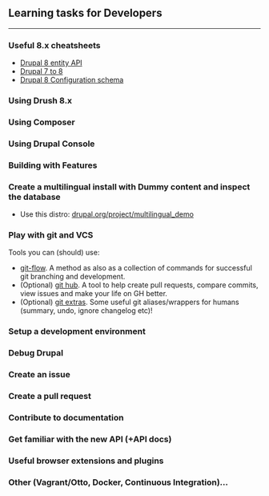 ## Learning tasks for Developers
-----------------------------------

### Useful 8.x cheatsheets

- [Drupal 8 entity API](http://wizzlern.nl/sites/wizzlern.nl/files/artikel/drupal-content-entity-8.0.pdf)
- [Drupal 7 to 8](http://nuvole.org/sites/default/files/Drupal-7-to-Drupal-8-Cheatsheet.pdf)
- [Drupal 8 Configuration schema](http://hojtsy.hu/files/ConfigSchemaCheatSheet1.5.pdf)

### Using Drush 8.x

### Using Composer

### Using Drupal Console

### Building with Features

### Create a multilingual install with Dummy content and inspect the database

- Use this distro: [drupal.org/project/multilingual_demo](https://www.drupal.org/project/multilingual_demo)

### Play with git and VCS
Tools you can (should) use:

- [git-flow](https://github.com/nvie/gitflow). A method as also as a collection of commands for successful git branching and development.
- (Optional) [git hub](https://hub.github.com/). A tool to help create pull requests, compare commits, view issues and make your life on GH better.
- (Optional) [git extras](https://github.com/tj/git-extras). Some useful git aliases/wrappers for humans (summary, undo, ignore changelog etc)!

### Setup a development environment

### Debug Drupal

### Create an issue

### Create a pull request

### Contribute to documentation

### Get familiar with the new API (+API docs)

### Useful browser extensions and plugins

### Other (Vagrant/Otto, Docker, Continuous Integration)...

